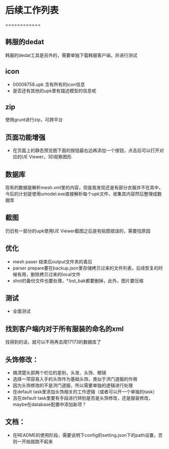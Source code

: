 # 后续工作列表
============
## 韩服的dedat
韩服的dedat工具是另外的，需要单独下载韩服客户端，并进行测试

## icon
* 00008758.upk 含有所有的icon信息
* 是否还有其他的upk里有描述模型的信息呢

## zip
使用grunt进行zip，可跨平台

## 页面功能增强
* 在页面上的静态预览图下面的按钮最右边再添加一个按钮，点击后可以打开对应的UE Viewer，3D观察图形

## 数据库
现有的数据是解析mesh.xml里的内容，但是我发现还是有部分衣服并不在其中，今后的计划是使用umodel.exe直接解析每个upk文件，收集其内容然后整理成数据库

## 截图
仍旧有一部分的upk使用UE Viewer截图之后是有贴图错误的，需要找原因

## 优化
* mesh paser 结束后output文件夹的善后
* parser prepare要在backup.json里存储拷贝过来的文件列表，后续恢复的时候有用，删除拷贝过来的local文件
* shot的备份文件也要处理，*.bst_bak都要删掉，此外，图片要压缩

## 测试
* 全面测试

## 找到客户端内对于所有服装的命名的xml
找得到的话，就可以不用再去爬17173的数据库了

## 头饰修改：
* 搞清楚头部两个栏位的差别，头发、头饰、眼镜
* 选择一项容易入手的头饰作为基础头饰，类似于洪门道服的作用
* 因为头饰修改的不是洪门道服，所以需要单独的逻辑进行处理
* 在default task里添加头饰相关的工作逻辑（或者可以开一个单独的task）
* 且在default task里要有手段进行辨别是否是头饰修改，还是服装修改，maybe在database配置中添加新项？

## 文档：
* 在README的使用阶段，需要说明下config的setting.json下的path设置，否则一开始就跑不起来
